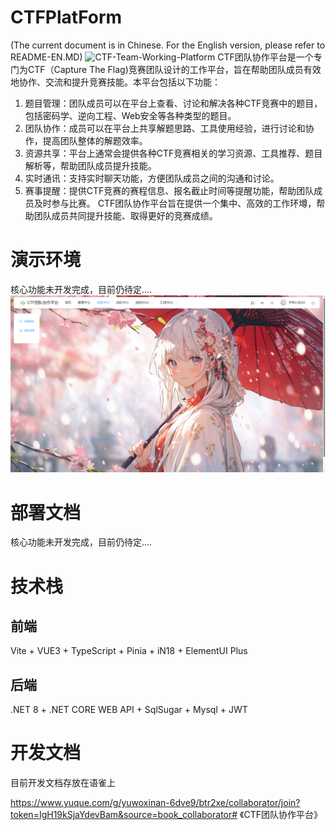 # CTFPlatForm
(The current document is in Chinese. For the English version, please refer to README-EN.MD)
![CTF-Team-Working-Platform](https://repository-images.githubusercontent.com/820962977/ae468a73-bfec-4f39-bd90-7de448bb5cbe)
CTF团队协作平台是一个专门为CTF（Capture The Flag)竞赛团队设计的工作平台，旨在帮助团队成员有效地协作、交流和提升竞赛技能。本平台包括以下功能：

1. 题目管理：团队成员可以在平台上查看、讨论和解决各种CTF竞赛中的题目，包括密码学、逆向工程、Web安全等各种类型的题目。
2. 团队协作：成员可以在平台上共享解题思路、工具使用经验，进行讨论和协作，提高团队整体的解题效率。
3. 资源共享：平台上通常会提供各种CTF竞赛相关的学习资源、工具推荐、题目解析等，帮助团队成员提升技能。
4. 实时通讯：支持实时聊天功能，方便团队成员之间的沟通和讨论。
5. 赛事提醒：提供CTF竞赛的赛程信息、报名截止时间等提醒功能，帮助团队成员及时参与比赛。
    CTF团队协作平台旨在提供一个集中、高效的工作环墫，帮助团队成员共同提升技能、取得更好的竞赛成绩。



# 演示环境

核心功能未开发完成，目前仍待定....
![CTF-Team-Working-Platform](https://github.com/yuwoxinanA3/CTFPlatForm/blob/develop/README/image-20250922143545065.png)


#  部署文档

核心功能未开发完成，目前仍待定....



# 技术栈
## 前端
Vite + VUE3 + TypeScript + Pinia + iN18 + ElementUI Plus

## 后端
.NET 8 + .NET CORE WEB API + SqlSugar + Mysql + JWT



# 开发文档

目前开发文档存放在语雀上

https://www.yuque.com/g/yuwoxinan-6dve9/btr2xe/collaborator/join?token=IgH19kSjaYdevBam&source=book_collaborator# 《CTF团队协作平台》
